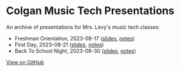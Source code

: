 # Colgan Music Tech Presentations

An archive of presentations for Mrs. Levy's music tech classes:

- Freshman Orientation, 2023-08-17 ([slides](https://colganmusictech.github.io/presentations/freshman-orientation/), [notes](https://colganmusictech.github.io/presentations/freshman-orientation/speaker-notes.html))
- First Day, 2023-08-21 ([slides](https://colganmusictech.github.io/presentations/first-day/), [notes](https://colganmusictech.github.io/presentations/first-day/speaker-notes.html))
- Back To School Night, 2023-08-30 ([slides](https://colganmusictech.github.io/presentations/back-to-school-night/), [notes](https://colganmusictech.github.io/presentations/back-to-school-night/speaker-notes.html))

[View on GitHub](https://github.com/colganmusictech/presentations)